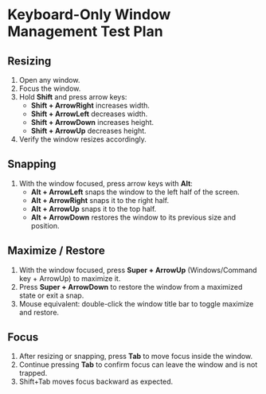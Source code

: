# Keyboard-Only Window Management Test Plan

## Resizing
1. Open any window.
2. Focus the window.
3. Hold **Shift** and press arrow keys:
   - **Shift + ArrowRight** increases width.
   - **Shift + ArrowLeft** decreases width.
   - **Shift + ArrowDown** increases height.
   - **Shift + ArrowUp** decreases height.
4. Verify the window resizes accordingly.

## Snapping
1. With the window focused, press arrow keys with **Alt**:
   - **Alt + ArrowLeft** snaps the window to the left half of the screen.
   - **Alt + ArrowRight** snaps it to the right half.
   - **Alt + ArrowUp** snaps it to the top half.
   - **Alt + ArrowDown** restores the window to its previous size and position.

## Maximize / Restore
1. With the window focused, press **Super + ArrowUp** (Windows/Command key + ArrowUp) to maximize it.
2. Press **Super + ArrowDown** to restore the window from a maximized state or exit a snap.
3. Mouse equivalent: double-click the window title bar to toggle maximize and restore.

## Focus
1. After resizing or snapping, press **Tab** to move focus inside the window.
2. Continue pressing **Tab** to confirm focus can leave the window and is not trapped.
3. Shift+Tab moves focus backward as expected.
